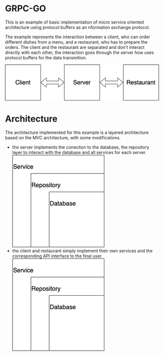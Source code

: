 # GRPC-GO
This is an example of basic implementation of micro service oriented architecture using protocol buffers as an nformation exchange protocol.

The example represents the interaction between a client, who can order different dishes from a menu, and a restaurant, who has to prepare the orders. The client and the restaurant are separated and don't interact directly with each other, the interaction goes through the server how uses protocol buffers for the data transmition.

<img src="misc/program.png"
     alt="Markdown Monster icon"/>

# Architecture
The architecture implemented for this example is a layered architecture based on the MVC architecture, with some modifications.
- the server implements the conection to the database, the repository layer to interact with the database and all services for each server.
<img src="misc/server_architecture.png"
     alt="Markdown Monster icon"/>
- the client and restaurant simply implement their own services and the corresponding API interface to the final user.
<img src="misc/client_architecture.png"
     alt="Markdown Monster icon"/>